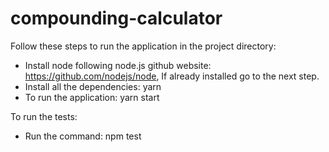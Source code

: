 # compounding-calculator

Follow these steps to run the application in the project directory:

- Install node following node.js github website: https://github.com/nodejs/node, If already installed go to the next step.
- Install all the dependencies: yarn
- To run the application: yarn start

To run the tests:
- Run the command: npm test
